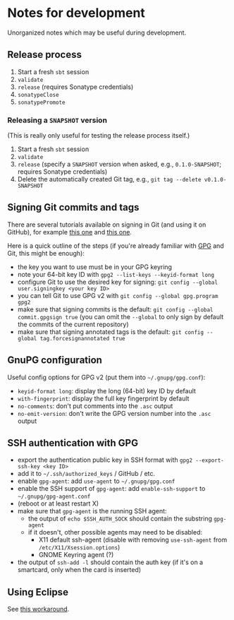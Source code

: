 <!--

   Copyright 2016-2017 Daniel Urban

   Licensed under the Apache License, Version 2.0 (the "License");
   you may not use this file except in compliance with the License.
   You may obtain a copy of the License at

       http://www.apache.org/licenses/LICENSE-2.0

   Unless required by applicable law or agreed to in writing, software
   distributed under the License is distributed on an "AS IS" BASIS,
   WITHOUT WARRANTIES OR CONDITIONS OF ANY KIND, either express or implied.
   See the License for the specific language governing permissions and
   limitations under the License.

--->

# Notes for development

Unorganized notes which may be useful during development.

## Release process

1. Start a fresh `sbt` session
1. `validate`
1. `release` (requires Sonatype credentials)
1. `sonatypeClose`
1. `sonatypePromote`

### Releasing a `SNAPSHOT` version

(This is really only useful for testing the release process itself.)

1. Start a fresh `sbt` session
1. `validate`
1. `release` (specify a `SNAPSHOT` version when asked, e.g., `0.1.0-SNAPSHOT`;
   requires Sonatype credentials)
1. Delete the automatically created Git tag, e.g., `git tag --delete v0.1.0-SNAPSHOT`

## Signing Git commits and tags

There are several tutorials available on signing
in Git (and using it on GitHub), for example
[this one](https://git-scm.com/book/en/v2/Git-Tools-Signing-Your-Work)
and [this one](https://help.github.com/categories/gpg/).

Here is a quick outline of the steps (if you're already
familiar with [GPG](https://www.gnupg.org) and Git,
this might be enough):

- the key you want to use must be in your GPG keyring
- note your 64-bit key ID with `gpg2 --list-keys --keyid-format long`
- configure Git to use the desired key for signing:
  `git config --global user.signingkey <your key ID>`
- you can tell Git to use GPG v2 with `git config --global gpg.program gpg2`
- make sure that signing commits is the default:
  `git config --global commit.gpgsign true` (you can omit the `--global`
  to only sign by default the commits of the current repository)
- make sure that signing annotated tags is the default:
  `git config --global tag.forcesignannotated true`

## GnuPG configuration

Useful config options for GPG v2 (put them into `~/.gnupg/gpg.conf`):

- `keyid-format long`: display the long (64-bit) key ID by default
- `with-fingerprint`: display the full key fingerprint by default
- `no-comments`: don't put comments into the `.asc` output
- `no-emit-version`: don't write the GPG version number into the `.asc` output

## SSH authentication with GPG

- export the authentication public key in SSH format with `gpg2 --export-ssh-key <key ID>`
- add it to `~/.ssh/authorized_keys` / GitHub / etc.
- enable `gpg-agent`: add `use-agent` to `~/.gnupg/gpg.conf`
- enable the SSH support of `gpg-agent`: add `enable-ssh-support` to `~/.gnupg/gpg-agent.conf`
- (reboot or at least restart X)
- make sure that `gpg-agent` is the running SSH agent:
    - the output of `echo $SSH_AUTH_SOCK` should contain the substring `gpg-agent`
    - if it doesn't, other possible agents may need to be disabled:
        - X11 default ssh-agent (disable with removing `use-ssh-agent` from `/etc/X11/Xsession.options`)
        - GNOME Keyring agent (?)
- the output of `ssh-add -l` should contain the auth key
  (if it's on a smartcard, only when the card is inserted)

## Using Eclipse

See [this workaround](https://gist.github.com/durban/621cf5becd38b3dcbf3d3a0d4464b46d).
